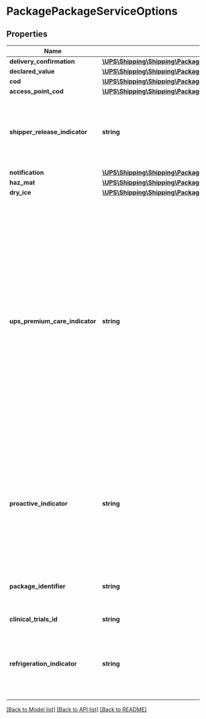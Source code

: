 # PackagePackageServiceOptions

## Properties
Name | Type | Description | Notes
------------ | ------------- | ------------- | -------------
**delivery_confirmation** | [**\UPS\Shipping\Shipping\PackageServiceOptionsDeliveryConfirmation**](PackageServiceOptionsDeliveryConfirmation.md) |  | [optional] 
**declared_value** | [**\UPS\Shipping\Shipping\PackageServiceOptionsDeclaredValue**](PackageServiceOptionsDeclaredValue.md) |  | [optional] 
**cod** | [**\UPS\Shipping\Shipping\PackageServiceOptionsCOD**](PackageServiceOptionsCOD.md) |  | [optional] 
**access_point_cod** | [**\UPS\Shipping\Shipping\PackageServiceOptionsAccessPointCOD**](PackageServiceOptionsAccessPointCOD.md) |  | [optional] 
**shipper_release_indicator** | **string** | The presence indicates that the package may be released by driver without a signature from the consignee.  Empty Tag. Only available for US50/PR to US50/PR packages without return service. | [optional] 
**notification** | [**\UPS\Shipping\Shipping\PackageServiceOptionsNotification**](PackageServiceOptionsNotification.md) |  | [optional] 
**haz_mat** | [**\UPS\Shipping\Shipping\PackageServiceOptionsHazMat[]**](PackageServiceOptionsHazMat.md) |  | [optional] 
**dry_ice** | [**\UPS\Shipping\Shipping\PackageServiceOptionsDryIce**](PackageServiceOptionsDryIce.md) |  | [optional] 
**ups_premium_care_indicator** | **string** | An UPSPremiumCareIndicator indicates special handling is required for shipment having controlled substances. Empty Tag means indicator is present.  The UPSPremiumCareIndicator cannot be requested for package with Delivery Confirmation - Adult Signature Required and Delivery Confirmation- Signature Required.  UPSPremiumCareIndicator is valid for following Return services: - Returns Exchange (available with a contract) - Print Return Label - Print and Mail - Electronic Return Label - Return Service Three Attempt  The UPSPremiumCareIndicator can be requested with following UPS services: - UPS Express® Early - UPS Express - UPS Express Saver - UPS Standard - Valid only for Canada to Canada movements. | [optional] 
**proactive_indicator** | **string** | Presence/Absence Indicator. Any value is ignored. If present, the package is rated for UPS Proactive Response and proactive package tracking. Contractual accessorial for health care companies to allow package monitoring throughout the UPS system.  Shippers account needs to have valid contract for UPS Proactive Reponse. | [optional] 
**package_identifier** | **string** | Identifies the package containing Dangerous Goods.  Required for Hazmat shipment if SubVersion is greater than or equal to 1701. | [optional] 
**clinical_trials_id** | **string** | Unique identifier for clinical trials | [optional] 
**refrigeration_indicator** | **string** | Presence/Absence Indicator. Any value is ignored. If present, indicates that the package contains an item that needs refrigeration.  Shippers account needs to have a valid contract for Refrigeration. | [optional] 

[[Back to Model list]](../../README.md#documentation-for-models) [[Back to API list]](../../README.md#documentation-for-api-endpoints) [[Back to README]](../../README.md)

